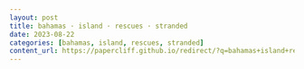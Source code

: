 ```yaml
---
layout: post
title: bahamas · island · rescues · stranded
date: 2023-08-22
categories: [bahamas, island, rescues, stranded]
content_url: https://papercliff.github.io/redirect/?q=bahamas+island+rescues+stranded&tbs=cdr:1,cd_min:8/21/2023,cd_max:8/23/2023
---
```

